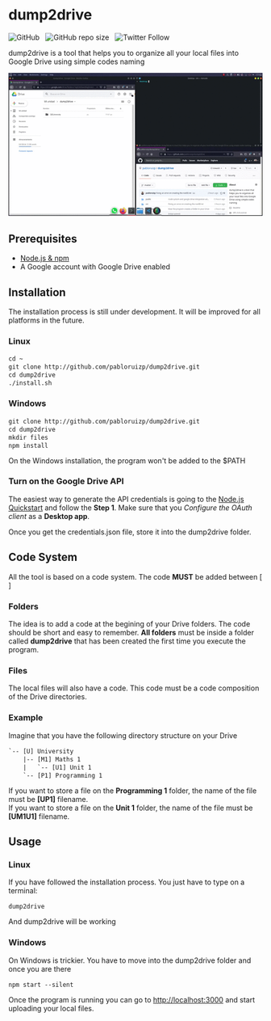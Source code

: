 # dump2drive
![GitHub](https://img.shields.io/github/license/pabloruizp/dump2drive)&nbsp;&nbsp;&nbsp;![GitHub repo size](https://img.shields.io/github/repo-size/pabloruizp/dump2drive)&nbsp;&nbsp;&nbsp;![Twitter Follow](https://img.shields.io/twitter/follow/PabloRuizPonce?style=social)


dump2drive is a tool that helps you to organize all your local files into Google Drive using simple codes naming  

![](./images/demo.gif)

## Prerequisites
* [Node.js & npm](https://nodejs.org/es/)
* A Google account with Google Drive enabled        

## Installation
The installation process is still under development. It will be improved for all platforms in the future.
### Linux
```
cd ~
git clone http://github.com/pabloruizp/dump2drive.git
cd dump2drive
./install.sh
```

### Windows 
```
git clone http://github.com/pabloruizp/dump2drive.git
cd dump2drive
mkdir files
npm install
```
On the Windows installation, the program won't be added to the $PATH
### Turn on the Google Drive API 
The easiest way to generate the API credentials is going to the [Node.js Quickstart](https://developers.google.com/drive/api/v3/quickstart/nodejs) and follow the **Step 1**. Make sure that you *Configure the OAuth client* as a **Desktop app**.  

Once you get the credentials.json file, store it into the dump2drive folder.  

## Code System
All the tool is based on a code system. The code **MUST** be added between [ ]
### Folders
The idea is to add a code at the begining of your Drive folders. The code should be short and easy to remember. **All folders** must be inside a folder called **dump2drive** that has been created the first time you execute the program.
### Files
The local files will also have a code. This code must be a code composition of the Drive directories.
### Example
Imagine that you have the following directory structure on your Drive
```
`-- [U] University
    |-- [M1] Maths 1
    |   `-- [U1] Unit 1
    `-- [P1] Programming 1
```
If you want to store a file on the **Programming 1** folder, the name of the file must be **[UP1]** filename.  
If you want to store a file on the **Unit 1** folder, the name of the file must be **[UM1U1]** filename.

## Usage
### Linux
If you have followed the installation process. You just have to type on a terminal:
```
dump2drive
```
And dump2drive will be working

### Windows
On Windows is trickier. You have to move into the dump2drive folder and once you are there
```
npm start --silent
```  

Once the program is running you can go to [http://localhost:3000](http://localhost:3000) and start uploading your local files.
